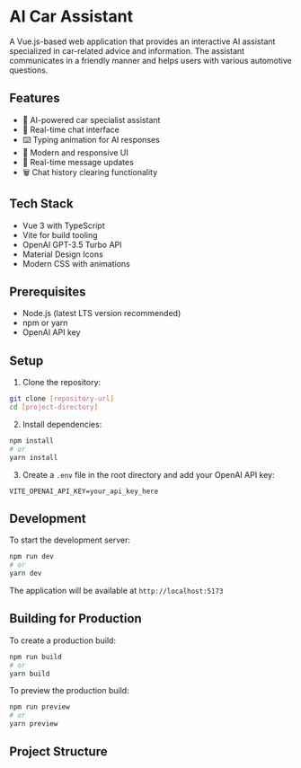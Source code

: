 # AI Car Assistant

A Vue.js-based web application that provides an interactive AI assistant specialized in car-related advice and information. The assistant communicates in a friendly manner and helps users with various automotive questions.

## Features

- 🤖 AI-powered car specialist assistant
- 💬 Real-time chat interface
- ⌨️ Typing animation for AI responses
- 🎨 Modern and responsive UI
- 🔄 Real-time message updates
- 🗑️ Chat history clearing functionality

## Tech Stack

- Vue 3 with TypeScript
- Vite for build tooling
- OpenAI GPT-3.5 Turbo API
- Material Design Icons
- Modern CSS with animations

## Prerequisites

- Node.js (latest LTS version recommended)
- npm or yarn
- OpenAI API key

## Setup

1. Clone the repository:
```bash
git clone [repository-url]
cd [project-directory]
```

2. Install dependencies:
```bash
npm install
# or
yarn install
```

3. Create a `.env` file in the root directory and add your OpenAI API key:
```env
VITE_OPENAI_API_KEY=your_api_key_here
```

## Development

To start the development server:

```bash
npm run dev
# or
yarn dev
```

The application will be available at `http://localhost:5173`

## Building for Production

To create a production build:

```bash
npm run build
# or
yarn build
```

To preview the production build:

```bash
npm run preview
# or
yarn preview
```

## Project Structure
